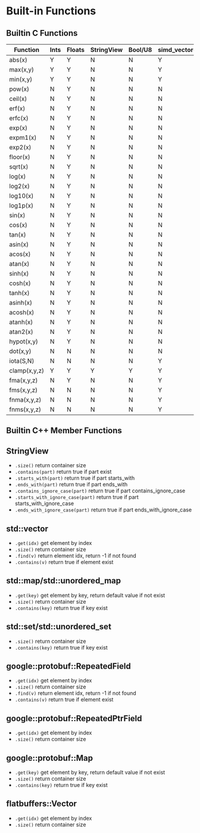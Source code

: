 # Built-in Functions

## Builtin C Functions

|Function        | Ints  | Floats | StringView  |Bool/U8| simd_vector\<Ints\> |simd_vector\<Floats\>  |simd_vector\<Bit\> |simd_vector\<StringView\>|
|------    | ----- | ------ | ------------|-------| --------------------|-------------          |--------           |-------------------------|
|abs(x)    | Y     | Y      | N           | N     | Y                   | Y                     |N                  |N
|max(x,y)  | Y     | Y      | N           | N     | Y                   | Y                     |N                  |N
|min(x,y)  | Y     | Y      | N           | N     | Y                   | Y                     |N                  |N
|pow(x)    | N     | Y      | N           | N     | N                   | Y                     |N                  |N
|ceil(x)   | N     | Y      | N           | N     | N                   | Y                     |N                  |N
|erf(x)    | N     | Y      | N           | N     | N                   | Y                     |N                  |N
|erfc(x)   | N     | Y      | N           | N     | N                   | Y                     |N                  |N
|exp(x)    | N     | Y      | N           | N     | N                   | Y                     |N                  |N
|expm1(x)  | N     | Y      | N           | N     | N                   | Y                     |N                  |N
|exp2(x)   | N     | Y      | N           | N     | N                   | Y                     |N                  |N
|floor(x)  | N     | Y      | N           | N     | N                   | Y                     |N                  |N
|sqrt(x)   | N     | Y      | N           | N     | N                   | Y                     |N                  |N
|log(x)    | N     | Y      | N           | N     | N                   | Y                     |N                  |N
|log2(x)   | N     | Y      | N           | N     | N                   | Y                     |N                  |N
|log10(x)  | N     | Y      | N           | N     | N                   | Y                     |N                  |N
|log1p(x)  | N     | Y      | N           | N     | N                   | Y                     |N                  |N
|sin(x)    | N     | Y      | N           | N     | N                   | Y                     |N                  |N
|cos(x)    | N     | Y      | N           | N     | N                   | Y                     |N                  |N
|tan(x)    | N     | Y      | N           | N     | N                   | Y                     |N                  |N
|asin(x)   | N     | Y      | N           | N     | N                   | Y                     |N                  |N
|acos(x)   | N     | Y      | N           | N     | N                   | Y                     |N                  |N
|atan(x)   | N     | Y      | N           | N     | N                   | Y                     |N                  |N
|sinh(x)   | N     | Y      | N           | N     | N                   | Y                     |N                  |N
|cosh(x)   | N     | Y      | N           | N     | N                   | Y                     |N                  |N
|tanh(x)   | N     | Y      | N           | N     | N                   | Y                     |N                  |N
|asinh(x)  | N     | Y      | N           | N     | N                   | Y                     |N                  |N
|acosh(x)  | N     | Y      | N           | N     | N                   | Y                     |N                  |N
|atanh(x)  | N     | Y      | N           | N     | N                   | Y                     |N                  |N
|atan2(x)  | N     | Y      | N           | N     | N                   | Y                     |N                  |N
|hypot(x,y)| N     | Y      | N           | N     | N                   | Y                     |N                  |N
|dot(x,y)  | N     | N      | N           | N     | N                   | Y                     |N                  |N
|iota(S,N) | N     | N      | N           | N     | Y                   | Y                     |N                  |N
|clamp(x,y,z) | Y     | Y      | Y           | Y     | Y                   | Y                    |N                  |N
|fma(x,y,z) | N    |Y       | N           | N     | Y                   | Y                    |N                  |N
|fms(x,y,z) | N    |N       | N           | N     | Y                   | Y                    |N                  |N
|fnma(x,y,z) | N    |N       | N           | N     | Y                   | Y                    |N                  |N
|fnms(x,y,z) | N    |N       | N           | N     | Y                   | Y                    |N                  |N

## Builtin C++ Member Functions

## StringView
- `.size()`    return container size
- `.contains(part)` return true if part exist
- `.starts_with(part)` return true if part starts_with
- `.ends_with(part)` return true if part ends_with
- `.contains_ignore_case(part)` return true if part contains_ignore_case
- `.starts_with_ignore_case(part)` return true if part starts_with_ignore_case
- `.ends_with_ignore_case(part)` return true if part ends_with_ignore_case


## std::vector
- `.get(idx)`  get element by index
- `.size()`    return container size
- `.find(v)`   return element idx, return -1 if not found
- `.contains(v)` return true if element exist

## std::map/std::unordered_map
- `.get(key)`  get element by key, return default value if not exist
- `.size()`    return container size
- `.contains(key)` return true if key exist

## std::set/std::unordered_set
- `.size()`    return container size
- `.contains(key)` return true if key exist


## google::protobuf::RepeatedField
- `.get(idx)`  get element by index
- `.size()`    return container size
- `.find(v)`   return element idx, return -1 if not found
- `.contains(v)` return true if element exist

## google::protobuf::RepeatedPtrField
- `.get(idx)`  get element by index
- `.size()`    return container size

## google::protobuf::Map
- `.get(key)`  get element by key, return default value if not exist
- `.size()`    return container size
- `.contains(key)` return true if key exist

## flatbuffers::Vector
- `.get(idx)`  get element by index
- `.size()`    return container size


